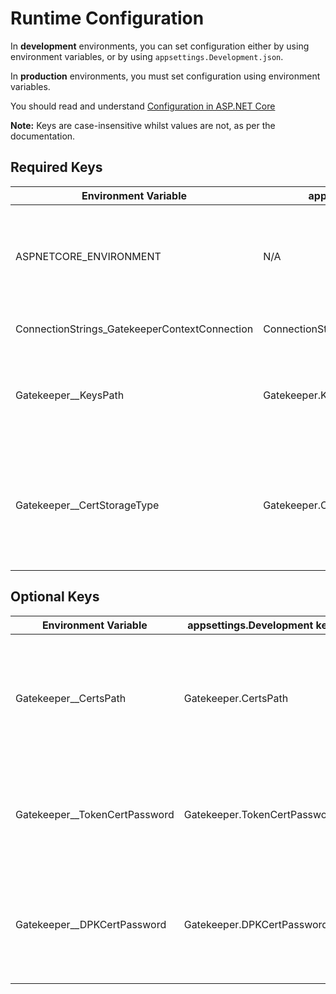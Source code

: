 # Runtime Configuration

In **development** environments, you can set configuration either by using environment variables, or by using `appsettings.Development.json`.

In **production** environments, you must set configuration using environment variables.

You should read and understand [Configuration in ASP.NET Core][dotnetconfig]

**Note:** Keys are case-insensitive whilst values are not, as per the documentation.

[dotnetconfig]: https://docs.microsoft.com/en-us/aspnet/core/fundamentals/configuration/?view=aspnetcore-2.1

## Required Keys

| Environment Variable | appsettings.Development key | Description |
|-|-|-|
| ASPNETCORE_ENVIRONMENT | N/A | Runtime environment, should be 'Development', 'Staging', or 'Production'.  Defaults to 'Production'|
| ConnectionStrings_GatekeeperContextConnection |  ConnectionStrings.GatekeeperContextConnection | MSSQL connection string. |
| Gatekeeper__KeysPath | Gatekeeper.KeysPath | Path to the directory where .NET should persist auto-managed data protection keys. |
| Gatekeeper__CertStorageType | Gatekeeper.CertStorageType | Defines where the application should load certificates from.  Options are 'File', or 'Development'. See [certificates documentation](certificates.md).

## Optional Keys
| Environment Variable | appsettings.Development key | Description |
|-|-|-|
| Gatekeeper__CertsPath | Gatekeeper.CertsPath | **Must be set if using 'File' CertStorageType.** Path to the directory containing application certificates (is4cert.pfx and dpkcert.pfx). |
| Gatekeeper__TokenCertPassword | Gatekeeper.TokenCertPassword | **Must be set if using 'File' CertStorageType.** The password used to protect your token signing certificate (is4cert.pfx). |
| Gatekeeper__DPKCertPassword | Gatekeeper.DPKCertPassword | **Must be set if using 'File' CertStorageType.** The password used to protect your .NET data protection key certificate (dpkcert.pfx). |